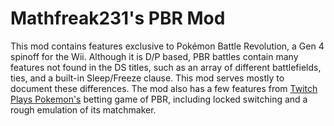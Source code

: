 # Mathfreak231's PBR Mod

This mod contains features exclusive to Pokémon Battle Revolution, a Gen 4 spinoff for the Wii.
Although it is D/P based, PBR battles contain many features not found in the DS titles, such as an array of different battlefields, ties, and a built-in Sleep/Freeze clause.
This mod serves mostly to document these differences.
The mod also has a few features from [Twitch Plays Pokemon's](https://twitch.tv/twitchplayspokemon) betting game of PBR, including locked switching and a rough emulation of its matchmaker.
